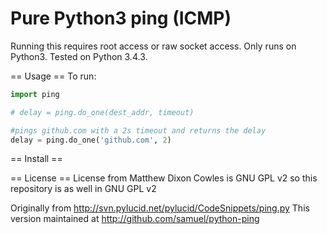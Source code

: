 # Pure Python3 ping (ICMP)

Running this requires root access or raw socket access.
Only runs on Python3. Tested on Python 3.4.3.


== Usage ==
To run:
```python
import ping

# delay = ping.do_one(dest_addr, timeout)

#pings github.com with a 2s timeout and returns the delay
delay = ping.do_one('github.com', 2)

```

== Install ==


== License ==
License from Matthew Dixon Cowles is GNU GPL v2 so this repository is as well in GNU GPL v2

Originally from http://svn.pylucid.net/pylucid/CodeSnippets/ping.py
This version maintained at http://github.com/samuel/python-ping
